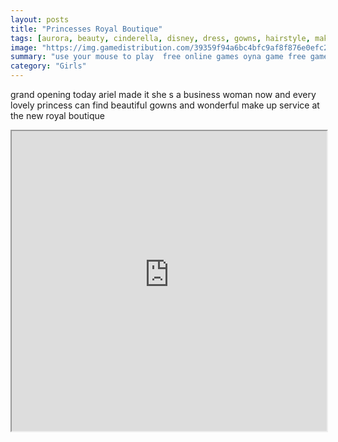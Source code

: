 ```yaml
---
layout: posts
title: "Princesses Royal Boutique"
tags: [aurora, beauty, cinderella, disney, dress, gowns, hairstyle, make, princess, rapunzel, salon, shopping, free, online, games, oyna, game, free, games, play, play, games]
image: "https://img.gamedistribution.com/39359f94a6bc4bfc9af8f876e0efc29d.jpg"
summary: "use your mouse to play  free online games oyna game free games play play games"
category: "Girls"
---
```


grand opening today ariel made it she s a business woman now and every lovely princess can find beautiful gowns and wonderful make up service at the new royal boutique

<iframe width="100%" height="480px;" src="https://html5.gamedistribution.com/39359f94a6bc4bfc9af8f876e0efc29d/"></iframe>